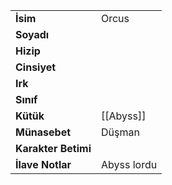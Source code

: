 |  |  |  
|---|---|  
| **İsim** | Orcus|  
| **Soyadı** | |  
| **Hizip** | |  
| **Cinsiyet** | |  
| **Irk** | |  
| **Sınıf** | |  
| **Kütük** | [[Abyss]]|  
| **Münasebet** | Düşman|  
| **Karakter Betimi** | |  
| **İlave Notlar** | Abyss lordu|  
